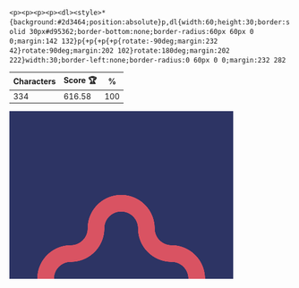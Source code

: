 `<p><p><p><p><dl><style>*{background:#2d3464;position:absolute}p,dl{width:60;height:30;border:solid 30px#d95362;border-bottom:none;border-radius:60px 60px 0 0;margin:142 132}p{+p{+p{+p{rotate:-90deg;margin:232 42}rotate:90deg;margin:202 102}rotate:180deg;margin:202 222}width:30;border-left:none;border-radius:0 60px 0 0;margin:232 282`

| Characters | Score 🏆 | %   |
| ---------- | -------- | --- |
| 334        | 616.58   | 100 |

![](/2025/feb2025/17/20250217.png)
